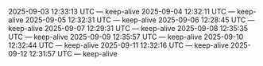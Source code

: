 2025-09-03 12:33:13 UTC — keep-alive
2025-09-04 12:32:11 UTC — keep-alive
2025-09-05 12:32:31 UTC — keep-alive
2025-09-06 12:28:45 UTC — keep-alive
2025-09-07 12:29:31 UTC — keep-alive
2025-09-08 12:35:35 UTC — keep-alive
2025-09-09 12:35:57 UTC — keep-alive
2025-09-10 12:32:44 UTC — keep-alive
2025-09-11 12:32:16 UTC — keep-alive
2025-09-12 12:31:57 UTC — keep-alive

